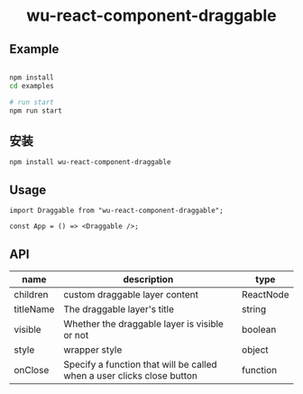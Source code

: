 

<h1 align="center">wu-react-component-draggable</h1>

## Example

```bash

npm install
cd examples

# run start
npm run start
```

## 安装
```
npm install wu-react-component-draggable
```

## Usage

```
import Draggable from "wu-react-component-draggable";

const App = () => <Draggable />;
```

## API

| name      | description                                                            | type      |
| --------- | ---------------------------------------------------------------------- | --------- |
| children  | custom draggable layer content                                         | ReactNode |
| titleName | The draggable layer's title                                            | string    |
| visible   | Whether the draggable layer is visible or not                          | boolean   |
| style     | wrapper style                                                          | object    |
| onClose   | Specify a function that will be called when a user clicks close button | function  |


